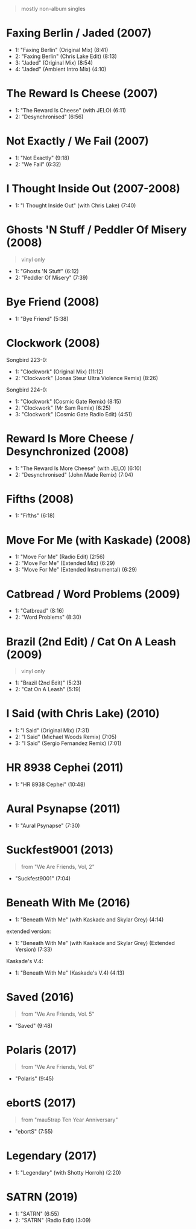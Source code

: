 > mostly non-album singles

# Faxing Berlin / Jaded (2007)

- 1: "Faxing Berlin" (Original Mix) (8:41)
- 2: "Faxing Berlin" (Chris Lake Edit) (8:13)
- 3: "Jaded" (Original Mix) (8:54)
- 4: "Jaded" (Ambient Intro Mix) (4:10)

# The Reward Is Cheese (2007)

- 1: "The Reward Is Cheese" (with JELO) (6:11)
- 2: "Desynchronised" (6:56)

# Not Exactly / We Fail (2007)

- 1: "Not Exactly" (9:18)
- 2: "We Fail" (6:32)

# I Thought Inside Out (2007-2008)

- 1: "I Thought Inside Out" (with Chris Lake) (7:40)

# Ghosts 'N Stuff / Peddler Of Misery (2008)

> vinyl only
- 1: "Ghosts 'N Stuff" (6:12)
- 2: "Peddler Of Misery" (7:39)

# Bye Friend (2008)

- 1: "Bye Friend" (5:38)

# Clockwork (2008)

Songbird 223-0:
- 1: "Clockwork" (Original Mix) (11:12)
- 2: "Clockwork" (Jonas Steur Ultra Violence Remix) (8:26)

Songbird 224-0:
- 1:  "Clockwork" (Cosmic Gate Remix) (8:15)
- 2:  "Clockwork" (Mr Sam Remix) (6:25)
- 3:  "Clockwork" (Cosmic Gate Radio Edit) (4:51)

# Reward Is More Cheese / Desynchronized (2008)

- 1: "The Reward Is More Cheese" (with JELO) (6:10)
- 2: "Desynchronised" (John Made Remix) (7:04)

# Fifths (2008)

- 1: "Fifths" (6:18)

# Move For Me (with Kaskade) (2008)

- 1: "Move For Me" (Radio Edit) (2:56)
- 2: "Move For Me" (Extended Mix) (6:29)
- 3: "Move For Me" (Extended Instrumental) (6:29)

# Catbread / Word Problems (2009)

- 1: "Catbread" (8:16)
- 2: "Word Problems" (8:30)

# Brazil (2nd Edit) / Cat On A Leash (2009)

> vinyl only
- 1: "Brazil (2nd Edit)" (5:23)
- 2: "Cat On A Leash" (5:19)

# I Said (with Chris Lake) (2010)

- 1: "I Said" (Original Mix) (7:31)
- 2: "I Said" (Michael Woods Remix) (7:05)
- 3: "I Said" (Sergio Fernandez Remix) (7:01)

# HR 8938 Cephei (2011)

- 1: "HR 8938 Cephei" (10:48)

# Aural Psynapse (2011)

- 1: "Aural Psynapse" (7:30)

# Suckfest9001 (2013)

> from "We Are Friends, Vol, 2"
- "Suckfest9001" (7:04)

# Beneath With Me (2016)

- 1: "Beneath With Me" (with Kaskade and Skylar Grey) (4:14)

extended version:
- 1: "Beneath With Me" (with Kaskade and Skylar Grey) (Extended Version) (7:33)

Kaskade's V.4:
- 1: "Beneath With Me" (Kaskade's V.4) (4:13)

# Saved (2016)

> from "We Are Friends, Vol. 5"
- "Saved" (9:48)

# Polaris (2017)

> from "We Are Friends, Vol. 6"
- "Polaris" (9:45)

# ebortS (2017)

> from "mau5trap Ten Year Anniversary"
- "ebortS" (7:55)

# Legendary (2017)

- 1: "Legendary" (with Shotty Horroh) (2:20)

# SATRN (2019)

- 1: "SATRN" (6:55)
- 2: "SATRN" (Radio Edit) (3:09)
